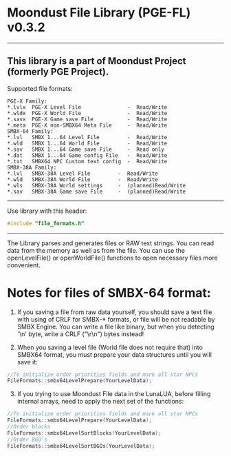 # Moondust File Library (PGE-FL) v0.3.2
----
This library is a part of Moondust Project (formerly PGE Project).
----
Supported file formats:

```
PGE-X Family:
*.lvlx  PGE-X Level File               -  Read/Write
*.wldx  PGE-X World File               -  Read/Write
*.savx  PGE-X Game save File           -  Read/Write
*.meta  PGE-X non-SMBX64 Meta File     -  Read/Write
SMBX-64 Family:
*.lvl   SMBX 1...64 Level File         -  Read/Write
*.wld   SMBX 1...64 World File         -  Read/Write
*.sav   SMBX 1...64 Game save File     -  Read only
*.dat   SMBX 1...64 Game config File   -  Read/Write
*.txt   SMBX64 NPC Custom text config  -  Read/Write
SMBX-38A Family:
*.lvl   SMBX-38A Level File         -  Read/Write
*.wld   SMBX-38A World File         -  Read/Write
*.wls   SMBX-38A World settings     -  (planned)Read/Write
*.sav   SMBX-38A Game save File     -  (planned)Read/Write
```

----
Use library with this header:

```cpp
#include "file_formats.h"
```

----

The Library parses and generates files or RAW text strings.
You can read data from the memory as well as from the file.
You can use the openLevelFile() or openWorldFile() functions to open
necessary files more convenient.

# Notes for files of SMBX-64 format:
1) If you saving a file from raw data yourself, you should save a text file with
using of CRLF for SMBX-* formats, or file will be not readable by SMBX Engine.
You can write a file like binary, but when you detecting '\n' byte, write a
CRLF ("\r\n") bytes instead!

2) When you saving a level file (World file does not require that) into SMBX64 format,
you must prepare your data structures until you will save it:
```C++
//To initialize order priorities fields and mark all star NPCs
FileFormats::smbx64LevelPrepare(YourLevelData);
```

3) If you trying to use Moondust File data in the LunaLUA, before filling internal arrays, need to apply the next set of the functions:

```C++
//To initialize order priorities fields and mark all star NPCs
FileFormats::smbx64LevelPrepare(YourLevelData);
//Order blocks
FileFormats::smbx64LevelSortBlocks(YourLevelData);
//Order BGO's
FileFormats::smbx64LevelSortBGOs(YourLevelData);
```
